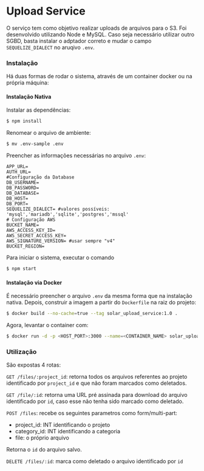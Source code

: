 # Upload Service
O serviço tem como objetivo realizar uploads de arquivos para o S3. Foi desenvolvido utilizando Node e MySQL. Caso seja necessário utilizar outro SGBD, basta instalar o adptador correto e mudar o campo `SEQUELIZE_DIALECT` no aruqivo `.env`.

### Instalação

Há duas formas de rodar o sistema, através de um container docker ou na própria máquina:

#### Instalação Nativa
Instalar as dependências:
```sh
$ npm install
```
Renomear o arquivo de ambiente:
```sh
$ mv .env-sample .env
```
Preencher as informações necessárias no arquivo ```.env```:
```env
APP_URL=
AUTH_URL=
#Configuração da Database
DB_USERNAME=
DB_PASSWORD=
DB_DATABASE=
DB_HOST=
DB_PORT=
SEQUELIZE_DIALECT= #valores possíveis: 'mysql','mariadb','sqlite','postgres','mssql'
# Configuração AWS
BUCKET_NAME=
AWS_ACCESS_KEY_ID=
AWS_SECRET_ACCESS_KEY=
AWS_SIGNATURE_VERSION= #usar sempre "v4"
BUCKET_REGION=
```
Para iniciar o sistema, executar o comando
```sh
$ npm start
```
#### Instalação via Docker
É necessário preencher o arquivo ```.env``` da mesma forma que na instalação nativa. Depois, construir a imagem a partir do ```Dockerfile``` na raiz do projeto:
```sh
$ docker build --no-cache=true --tag solar_upload_service:1.0 .
```
Agora, levantar o container com:
```sh
$ docker run -d -p <HOST_PORT>:3000 --name=<CONTAINER_NAME> solar_upload_service:1.0 
```

### Utilização
São expostas 4 rotas:

```GET /files/:project_id```: retorna todos os arquivos referentes ao projeto identificado por ```project_id``` e que não foram marcados como deletados. 

```GET /file/:id```: retorna uma URL pré assinada para download do arquivo identificado por ```id```, caso esse não tenha sido marcado como deletado. 

```POST /files```: recebe os seguintes parametros como form/multi-part:
 - project_id: INT identificando o projeto
 - category_id: INT identificando a categoria
 - file: o próprio arquivo

Retorna o ```id``` do arquivo salvo.

```DELETE /files/:id```: marca como deletado o arquivo identificado por ```id```

